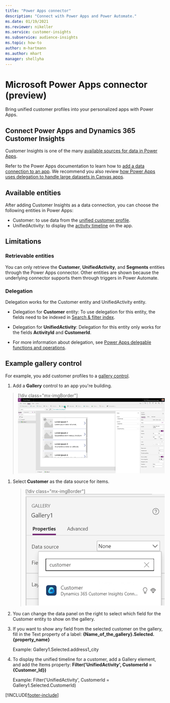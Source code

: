 ```yaml
---
title: "Power Apps connector"
description: "Connect with Power Apps and Power Automate."
ms.date: 01/19/2021
ms.reviewer: nikeller
ms.service: customer-insights
ms.subservice: audience-insights
ms.topic: how-to
author: m-hartmann
ms.author: mhart
manager: shellyha
---
```


# Microsoft Power Apps connector (preview)

Bring unified customer profiles into your personalized apps with Power Apps.

## Connect Power Apps and Dynamics 365 Customer Insights

Customer Insights is one of the many [available sources for data in Power Apps](/powerapps/maker/canvas-apps/working-with-data-sources).

Refer to the Power Apps documentation to learn how to [add a data connection to an app](/powerapps/maker/canvas-apps/add-data-connection). We recommend you also review [how Power Apps uses delegation to handle large datasets in Canvas apps](/powerapps/maker/canvas-apps/delegation-overview).

## Available entities

After adding Customer Insights as a data connection, you can choose the following entities in Power Apps:

- Customer: to use data from the [unified customer profile](customer-profiles.md).
- UnifiedActivity: to display the [activity timeline](activities.md) on the app.

## Limitations

### Retrievable entities

You can only retrieve the **Customer**, **UnifiedActivity**, and **Segments** entities through the Power Apps connector. Other entities are shown because the underlying connector supports them through triggers in Power Automate.  

### Delegation

Delegation works for the Customer entity and UnifiedActivity entity. 

- Delegation for **Customer** entity: To use delegation for this entity, the fields need to be indexed in [Search & filter index](search-filter-index.md).  

- Delegation for **UnifiedActivity**: Delegation for this entity only works for the fields **ActivityId** and **CustomerId**.  

- For more information about delegation, see [Power Apps delegable functions and operations](/connectors/commondataservice/#power-apps-delegable-functions-and-operations-for-the-cds-for-apps). 

## Example gallery control

For example, you add customer profiles to a [gallery control](/powerapps/maker/canvas-apps/add-gallery).

1. Add a **Gallery** control to an app you're building.

> [!div class="mx-imgBorder"]
> ![Add a gallery element](media/connector-powerapps9.png "Add a gallery element")

1. Select **Customer** as the data source for items.

    > [!div class="mx-imgBorder"]
    > ![Select a data source](media/choose-datasource-powerapps.png "Select a data source")

1. You can change the data panel on the right to select which field for the Customer entity to show on the gallery.

1. If you want to show any field from the selected customer on the gallery, fill in the Text property of a label:  **{Name_of_the_gallery}.Selected.{property_name}**

    Example: Gallery1.Selected.address1_city

1. To display the unified timeline for a customer, add a Gallery element, and add the Items property: **Filter('UnifiedActivity', CustomerId = {Customer_Id})**

    Example: Filter('UnifiedActivity', CustomerId = Gallery1.Selected.CustomerId)


[!INCLUDE[footer-include](../includes/footer-banner.md)]